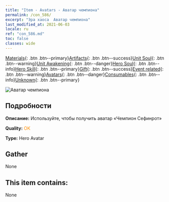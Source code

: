 ```yaml
---
title: "Item - Avatars - Аватар чемпиона"
permalink: /con_586/
excerpt: "Эра хаоса  Аватар чемпиона"
last_modified_at: 2021-06-03
locale: ru
ref: "con_586.md"
toc: false
classes: wide
---
```

 [Materials](/ItemsRU/){: .btn .btn--primary}[Artifacts](/ItemsRU/Artifacts/){: .btn .btn--success}[Unit Soul](/ItemsRU/UnitSoul/){: .btn .btn--warning}[Unit Awakening](/ItemsRU/UnitAwakening/){: .btn .btn--danger}[Hero Soul](/ItemsRU/HeroSoul/){: .btn .btn--info}[Hero Skill](/ItemsRU/HeroSkill/){: .btn .btn--primary}[Gift](/ItemsRU/Gift/){: .btn .btn--success}[Event related](/ItemsRU/Events/){: .btn .btn--warning}[Avatars](/ItemsRU/Avatars/){: .btn .btn--danger}[Consumables](/ItemsRU/Consumables/){: .btn .btn--info}[Unknown](/ItemsRU/Unknown/){: .btn .btn--primary}

 ![Аватар чемпиона](/images/h/h_Sephinroth2.jpg)

## Подробности
 **Описание:** Используйте, чтобы получить аватар «Чемпион Сефинрот»

 **Quality:** <span style="color: #FF8C00">OK</span>

 **Type:** Hero Avatar

## Gather

  None

## This item contains:

  None

